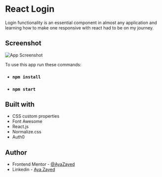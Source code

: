 # React Login

Login functionality is an essential component in almost any application and learning how to make one responsive with react had to be on my journey.

## Screenshot

![App Screenshot](./src/images/Screenshot%201.png)

To use this app run these commands:

- ### `npm install`
- ### `npm start`

## Built with

- CSS custom properties
- Font Awesome
- React.js
- Normalize.css
- Auth0

## Author

- Frontend Mentor - [@AyaZayed](https://www.frontendmentor.io/profile/AyaZayed)
- Linkedin - [Aya Zayed](https://www.linkedin.com/in/aya-zayed-2000/)
